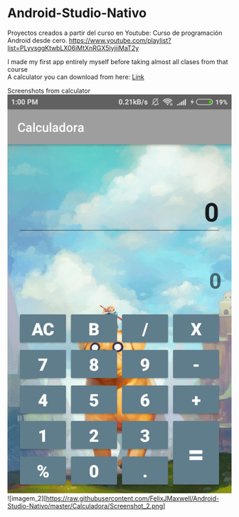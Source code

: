 # Android-Studio-Nativo
Proyectos creados a partir del curso en Youtube: Curso de programación Android desde cero. https://www.youtube.com/playlist?list=PLyvsggKtwbLX06iMtXnRGX5lyjiiMaT2y

I made my first app entirely myself before taking almost all clases from that course  
A calculator you can download from here: [Link](https://github.com/FelixJMaxwell/Android-Studio-Nativo/raw/master/Calculadora/calculadora.apk)

Screenshots from calculator
![imagen_1](https://raw.githubusercontent.com/FelixJMaxwell/Android-Studio-Nativo/master/Calculadora/Screenshot_1.png)
![imagem_2][https://raw.githubusercontent.com/FelixJMaxwell/Android-Studio-Nativo/master/Calculadora/Screenshot_2.png]


